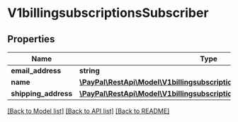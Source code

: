 # V1billingsubscriptionsSubscriber

## Properties
Name | Type | Description | Notes
------------ | ------------- | ------------- | -------------
**email_address** | **string** |  | [optional] 
**name** | [**\PayPal\RestApi\Model\V1billingsubscriptionsSubscriberName**](V1billingsubscriptionsSubscriberName.md) |  | [optional] 
**shipping_address** | [**\PayPal\RestApi\Model\V1billingsubscriptionsSubscriberShippingAddress**](V1billingsubscriptionsSubscriberShippingAddress.md) |  | [optional] 

[[Back to Model list]](../README.md#documentation-for-models) [[Back to API list]](../README.md#documentation-for-api-endpoints) [[Back to README]](../README.md)


